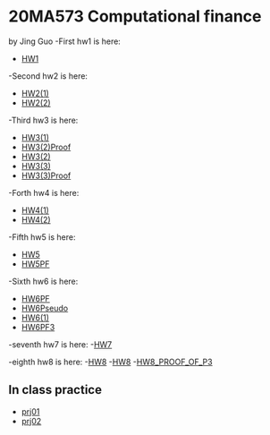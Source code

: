 # 20MA573 Computational finance
by Jing Guo
-First hw1 is here:
- [HW1](HW1.ipynb)

-Second hw2 is here:
- [HW2(1)](Hw2(1).ipynb)
- [HW2(2)](Hw2(2).ipynb)

-Third hw3 is here:
- [HW3(1)](HW3_1.ipynb)
- [HW3(2)Proof](HW3_2Proof.pdf)
- [HW3(2)](HW3_2.ipynb)
- [HW3(3)](HW3_3.ipynb)
- [HW3(3)Proof](HW3_3Proof.pdf)

-Forth hw4 is here:
- [HW4(1)](HW4(1).pdf)
- [HW4(2)](HW4(2).ipynb)

-Fifth hw5 is here:
- [HW5](HW5.ipynb)
- [HW5PF](HW5Proof.pdf)

-Sixth hw6 is here:
- [HW6PF](HW6PROOF.pdf)
- [HW6Pseudo](Pseudo.pdf)
- [HW6(1)](HW6(1).ipynb)
- [HW6PF3](HW6PF3.pdf)


-seventh hw7 is here:
-[HW7](HW7.ipynb)


-eighth hw8 is here:
-[HW8](HW8.ipynb)
-[HW8](hw8.pdf)
-[HW8_PROOF_OF_P3](HW8Problem3.pdf)


## In class practice
- [prj01](src/Project_1.ipynb)
- [prj02](src/project2.ipynb)
